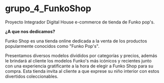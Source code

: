 # grupo_4_FunkoShop
Proyecto Integrador Digital House e-commerce de tienda de Funko pop's.

**¿A que nos dedicamos?**

Funko Shop es una tienda online dedicada a la venta de los productos popularmente conocidos como "Funko Pop's".

Presentamos diversos modelos divididos por categorías y precios, además le brindará al cliente los modelos Funko's más icónicos y recientes junto con una experiencia gratificante a la hora de elegir a Funko Shop para su compra. Esta tienda invita al cliente a que exprese su niño interior con estos divertidos coleccionables.
